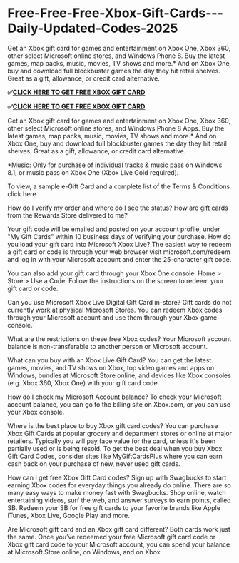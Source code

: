 # Free-Free-Free-Xbox-Gift-Cards---Daily-Updated-Codes-2025
Get an Xbox gift card for games and entertainment on Xbox One, Xbox 360, other select Microsoft online stores, and Windows Phone 8. Buy the latest games, map packs, music, movies, TV shows and more.* And on Xbox One, buy and download full blockbuster games the day they hit retail shelves. Great as a gift, allowance, or credit card alternative.

**✅[CLICK HERE TO GET FREE XBOX GIFT CARD](https://dealhubx.org/gift-card/)**

**✅[CLICK HERE TO GET FREE XBOX GIFT CARD](https://dealhubx.org/gift-card/)**

Get an Xbox gift card for games and entertainment on Xbox One, Xbox 360, other select Microsoft online stores, and Windows Phone 8 Apps. Buy the latest games, map packs, music, movies, TV shows and more.* And on Xbox One, buy and download full blockbuster games the day they hit retail shelves. Great as a gift, allowance, or credit card alternative.

*Music: Only for purchase of individual tracks & music pass on Windows 8.1; or music pass on Xbox One (Xbox Live Gold required).

To view, a sample e-Gift Card and a complete list of the Terms & Conditions click here.

How do I verify my order and where do I see the status?
How are gift cards from the Rewards Store delivered to me?

Your gift code will be emailed and posted on your account profile, under "My Gift Cards" within 10 business days of verifying your purchase.
How do you load your gift card into Microsoft Xbox Live?
The easiest way to redeem a gift card or code is through your web browser visit microsoft.com/redeem and log in with your Microsoft account and enter the 25-character gift code.

You can also add your gift card through your Xbox One console. Home > Store > Use a Code. Follow the instructions on the screen to redeem your gift card or code.


Can you use Microsoft Xbox Live Digital Gift Card in-store?
Gift cards do not currently work at physical Microsoft Stores. You can redeem Xbox codes through your Microsoft account and use them through your Xbox game console.


What are the restrictions on these free Xbox codes?
Your Microsoft account balance is non-transferable to another person or Microsoft account.


What can you buy with an Xbox Live Gift Card?
You can get the latest games, movies, and TV shows on Xbox, top video games and apps on Windows, bundles at Microsoft Store online, and devices like Xbox consoles (e.g. Xbox 360, Xbox One) with your gift card code.


How do I check my Microsoft Account balance?
To check your Microsoft account balance, you can go to the billing site on Xbox.com, or you can use your Xbox console.


Where is the best place to buy Xbox gift card codes?
You can purchase Xbox Gift Cards at popular grocery and department stores or online at major retailers. Typically you will pay face value for the card, unless it's been partially used or is being resold. To get the best deal when you buy Xbox Gift Card Codes, consider sites like MyGiftCardsPlus where you can earn cash back on your purchase of new, never used gift cards.


How can I get free Xbox Gift Card codes?
Sign up with Swagbucks to start earning Xbox codes for everyday things you already do online. There are so many easy ways to make money fast with Swagbucks. Shop online, watch entertaining videos, surf the web, and answer surveys to earn points, called SB. Redeem your SB for free gift cards to your favorite brands like Apple iTunes, Xbox Live, Google Play and more.


Are Microsoft gift card and an Xbox gift card different?
Both cards work just the same. Once you’ve redeemed your free Microsoft gift card code or Xbox gift card code to your Microsoft account, you can spend your balance at Microsoft Store online, on Windows, and on Xbox.

